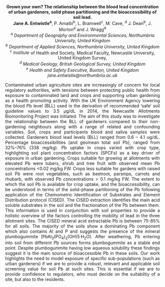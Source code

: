 <center><strong>Grown your own? The relationship between the blood lead concentration
of urban gardeners, solid phase partitioning and the bioaccessibility of
soil lead.</strong>

<center><strong>Jane A. Entwistle<sup>a</sup></strong>, P. Amaibi<sup>b</sup>, L. Bramwell<sup>c</sup>, M. Cave, <sup>d</sup> J.
Dean<sup>b</sup>, J. Morton<sup>e</sup> and J. Wragg<sup>d</sup>

<center><i><sup>a</sup> Department of Geography and Environmental Sciences, Northumbria
University, United Kingdom</i>

<center><i><sup>b</sup> Department of Applied Sciences, Northumbria University, United
Kingdom </i>

<center><i><sup>c</sup> Institute</i> of Health and Society</i>, Medical Faculty, Newcastle
University, United Kingdom Survey,</i>

<center><i><sup>d</sup> Medical Geology, British Geological Survey, United Kingdom</i>

<center><i><sup>e</sup> Health and Safety Executive, Buxton, United Kingdom</i>

<center><i>jane.entwistle@northumbria.ac.uk</i>

<p style="text-align:justify">Contaminated urban agriculture sites are increasingly of concern for
local regulatory authorities, with tensions between protecting public
health from exposure to contaminated land and crops and supporting urban
gardening as a health promoting activity. With the UK Environment Agency
lowering the blood Pb level (BLL) used in the derivation of recommended
‘safe‘ soil guideline values to 3.5 µg/dL in 2014, the Newcastle
Allotments Biomonitoring Project was initiated. The aim of this study
was to investigate the relationship between the BLL of gardeners
compared to their non-gardening neighbours along with a range of related
and confounding variables. Soil, crops and participants blood and saliva
samples were collected. Gardeners blood lead levels (BLL) ranged from
0.6 – 4.1 ug/dL. Percentage bioaccessibilities (and geomean total soil
Pb), ranged from 32%–76% (338 mg/kg). Pb uptake in crops varied with
crop type, highlighting soil plant concentration factors (SPCFs) as a
key driver of exposure in urban gardening. Crops suitable for growing at
allotments with elevated Pb were tubers, shrub and tree fruit with
observed mean Pb concentrations &lt;0.02 mg/kg FW. Crops less suitable
for gardens with raised soil Pb were root vegetables, such as beetroot,
parsnips, carrots and rhubarb, with observed Pb concentrations &gt; 0.1
mg/kg FW. The extent to which the soil Pb is available for crop uptake,
and the bioaccessibility, can be understood in terms of the solid-phase
partitioning of the Pb following application of the Chemometric
Identification of Substrates and Element Distribution protocol (CISED).
The CISED extraction identifies the main acid soluble substrates in the
soil and the fractionation of the Pb between them. This information is
used in conjunction with soil properties to provide a holistic overview
of the factors controlling the mobility of lead in the three allotment
sites. The CISED mineral acid extractable Pb is between 75-85% for all
soils. The majority of the soils show a dominating Pb component which
also contains Al and P and suggests the presence of the mineral
plumbogummite (PbAl<sub>3</sub>(PO<sub>4</sub>)<sub>2</sub>(OH)5·H<sub>2</sub>O). After weathering, Pb entering into
soil from different Pb sources forms plumbogummite as a stable end
point. Despite plumbogummite having low aqueous solubility these
findings suggest it is the main source of bioaccessible Pb in these
soils. Our work highlights the need to model exposure of specific
sub-populations (such as urban gardeners) if we are to provide a robust,
relevant and applicable soil screening value for soil Pb at such sites.
This is essential if we are to provide confidence to regulators, who
must decide on the suitability of a site, but also to the residents.
